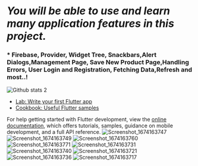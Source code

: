 # ***You will be able to use and learn many application features in this project.***


### * Firebase, Provider, Widget Tree, Snackbars,Alert Dialogs,Management Page, Save New Product Page,Handling Errors, User Login and Registration, Fetching Data,Refresh and most..!
![Github stats 2](https://github-readme-stats.vercel.app/api?username=frkntopal&show_icons=true&theme=radical)


- [Lab: Write your first Flutter app](https://docs.flutter.dev/get-started/codelab)
- [Cookbook: Useful Flutter samples](https://docs.flutter.dev/cookbook)

For help getting started with Flutter development, view the
[online documentation](https://docs.flutter.dev/), which offers tutorials,
samples, guidance on mobile development, and a full API reference.
![Screenshot_1674163747](https://user-images.githubusercontent.com/100241189/213570309-b4dfe77f-f75e-45d7-a42d-90ab2df9028a.png)
![Screenshot_1674163749](https://user-images.githubusercontent.com/100241189/213570386-177a6ced-289b-44e2-b66e-d6833deb3e8b.png)
![Screenshot_1674163760](https://user-images.githubusercontent.com/100241189/213570420-39f01f10-887b-4c35-b9fc-b13c70a704dc.png)
![Screenshot_1674163771](https://user-images.githubusercontent.com/100241189/213570430-d5dcb6da-cad4-4f1f-b50a-3a92f0aa792f.png)
![Screenshot_1674163731](https://user-images.githubusercontent.com/100241189/213570442-e49ab119-f42d-4723-87ca-9d0c9213a427.png)
![Screenshot_1674163740](https://user-images.githubusercontent.com/100241189/213570455-165ed6f1-04ee-4e99-b374-adc7b60a509d.png)
![Screenshot_1674163721](https://user-images.githubusercontent.com/100241189/213570467-2125bb4f-b4a7-47ef-a469-71e061d16b92.png)
![Screenshot_1674163736](https://user-images.githubusercontent.com/100241189/213570473-f93db113-5f44-4a17-8636-c9ce9efffac7.png)
![Screenshot_1674163717](https://user-images.githubusercontent.com/100241189/213570476-fab130ab-8894-4989-8ff6-80ade0f16310.png)
